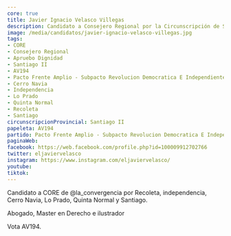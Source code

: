 ```yaml
---
core: true
title: Javier Ignacio Velasco Villegas
description: Candidato a Consejero Regional por la Circunscripción de Santiago II
image: /media/candidatos/javier-ignacio-velasco-villegas.jpg
tags:
- CORE
- Consejero Regional
- Apruebo Dignidad
- Santiago II
- AV194
- Pacto Frente Amplio - Subpacto Revolucion Democratica E Independientes - Convergencia Social
- Cerro Navia
- Independencia
- Lo Prado
- Quinta Normal
- Recoleta
- Santiago
circunscripcionProvincial: Santiago II
papeleta: AV194
partido: Pacto Frente Amplio - Subpacto Revolucion Democratica E Independientes - Convergencia Social
paginaWeb:
facebook: https://web.facebook.com/profile.php?id=100009912702766
twitter: eljaviervelasco
instagram: https://www.instagram.com/eljaviervelasco/
youtube:
tiktok:
---
```

Candidato a CORE de @la_convergencia
por Recoleta, independencia, Cerro Navia, Lo Prado, Quinta Normal y Santiago.

Abogado, Master en Derecho e ilustrador

Vota AV194.
